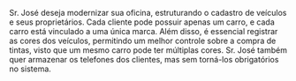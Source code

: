 Sr. José deseja modernizar sua oficina, estruturando o cadastro de veículos e seus proprietários. Cada cliente pode possuir apenas um carro, e cada carro está vinculado a uma única marca. Além disso, é essencial registrar as cores dos veículos, permitindo um melhor controle sobre a compra de tintas, visto que um mesmo carro pode ter múltiplas cores. Sr. José também quer armazenar os telefones dos clientes, mas sem torná-los obrigatórios no sistema.
